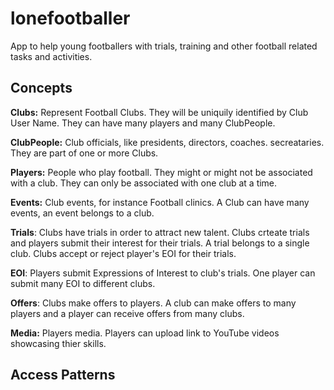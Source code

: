 # lonefootballer
App to help young footballers with trials, training and other football related tasks and activities.

## Concepts
**Clubs:** Represent Football Clubs. They will be uniquily identified by Club User Name. They can have many players and many ClubPeople.

**ClubPeople:** Club officials, like presidents, directors, coaches. secreataries. They are part of one or more Clubs.

**Players:** People who play football. They might or might not be associated with a club. They can only be associated with one club at a time.

**Events:** Club events, for instance Football clinics. A Club can have many events, an event belongs to a club.

**Trials**: Clubs have trials in order to attract new talent. Clubs crteate trials and players submit their interest for their trials. A trial belongs to a single club. Clubs accept or reject player's EOI for their trials.

**EOI**: Players submit Expressions of Interest to club's trials. One player can submit many EOI to different clubs.

**Offers**: Clubs make offers to players. A club can make offers to many players and a player can receive offers from many clubs.

**Media:** Players media. Players can upload link to YouTube videos showcasing thier skills. 


## Access Patterns
